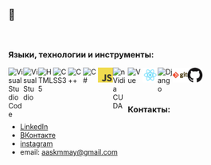 ## 👋
<br/>

### Языки, технологии и инструменты:
<img align="left" alt="Visual Studio Code" width="30px" src="https://stickerzone.shop/wp-content/uploads/2018/05/Visual-Studio-1.png" />
<img align="left" alt="Visual Studio" width="30px" src="https://rmdigitaldesign.eu/img/microsoft.svg" />
<img align="left" alt="HTML5" width="30px" src="https://badgelist.s3.amazonaws.com/u/badge/5aa15fed262ea80004f1234c/custom_image/badge.png" />
<img align="left" alt="CSS3" width="30px" src="https://porsan.ir/contents/tags/images/hd8tb1yfvopk9e6b64.jpg" />
<img align="left" alt="C++" width="30px" src="https://upload.wikimedia.org/wikipedia/commons/thumb/1/18/ISO_C%2B%2B_Logo.svg/250px-ISO_C%2B%2B_Logo.svg.png" />
<img align="left" alt="C#" width="30px" src="https://static.tildacdn.com/tild3839-3664-4462-b261-613338626464/c-sharp.png" />
<img align="left" alt="JavaScript" width="30px" src="https://raw.githubusercontent.com/github/explore/80688e429a7d4ef2fca1e82350fe8e3517d3494d/topics/javascript/javascript.png" />
<img align="left" alt="nVidia CUDA" width="30px" src="https://i2.wp.com/www.kazoo.co.uk/wp-content/uploads/2017/03/nvidia-logo.png?w=2000&ssl=1" />
<img align="left" alt="Vue" width="30px" src="https://base22.com/wp-content/img-import/body/blogs/modern-web-development_2.png" />
<img align="left" alt="React" width="30px" src="https://raw.githubusercontent.com/github/explore/80688e429a7d4ef2fca1e82350fe8e3517d3494d/topics/react/react.png" />
<img align="left" alt="Django" width="30px" src="https://pbs.twimg.com/profile_images/752207108750340096/CicamXxN_400x400.jpg" />
<img align="left" alt="Git" width="30px" src="https://raw.githubusercontent.com/github/explore/80688e429a7d4ef2fca1e82350fe8e3517d3494d/topics/git/git.png" />
<img align="left" alt="GitHub" width="30px" src="https://raw.githubusercontent.com/github/explore/78df643247d429f6cc873026c0622819ad797942/topics/github/github.png" />
<br/>
<br/>
<br/>

### Контакты:
- [LinkedIn](https://www.linkedin.cn/in/vladislav-zhuravlev-84b819217)
- [ВКонтакте](https://vk.com/vladzhuravlov)
- [instagram](https://www.instagram.com/____horizon____/)
- email: aaskmmay@gmail.com

<br/>
 

